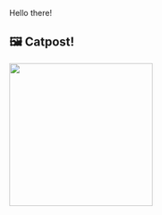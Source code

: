 Hello there!



## 🖼️ Catpost!

<sub>
    <img src="https://cdn2.thecatapi.com/images/dho.jpg" height="256">
</sub>

